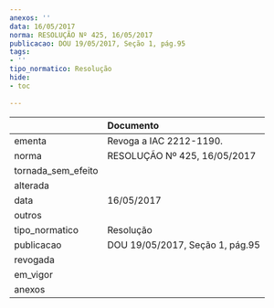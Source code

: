 ```yaml
---
anexos: ''
data: 16/05/2017
norma: RESOLUÇÃO Nº 425, 16/05/2017
publicacao: DOU 19/05/2017, Seção 1, pág.95
tags:
- ''
tipo_normatico: Resolução
hide: 
- toc 
 
---
```


|                    | Documento                       |
|:-------------------|:--------------------------------|
| ementa             | Revoga a IAC 2212-1190.         |
| norma              | RESOLUÇÃO Nº 425, 16/05/2017    |
| tornada_sem_efeito |                                 |
| alterada           |                                 |
| data               | 16/05/2017                      |
| outros             |                                 |
| tipo_normatico     | Resolução                       |
| publicacao         | DOU 19/05/2017, Seção 1, pág.95 |
| revogada           |                                 |
| em_vigor           |                                 |
| anexos             |                                 |